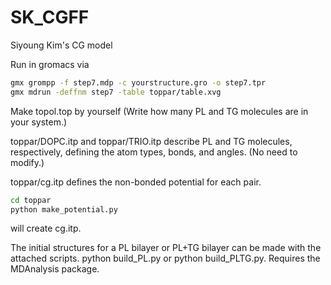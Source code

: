 # SK_CGFF
Siyoung Kim's CG model

Run in gromacs via
``` bash
gmx grompp -f step7.mdp -c yourstructure.gro -o step7.tpr
gmx mdrun -deffnm step7 -table toppar/table.xvg
```

Make topol.top by yourself (Write how many PL and TG molecules are in your system.)


toppar/DOPC.itp and toppar/TRIO.itp describe PL and TG molecules, respectively, defining the atom types, bonds, and angles. (No need to modify.)


toppar/cg.itp defines the non-bonded potential for each pair.
``` bash
cd toppar
python make_potential.py
```
will create cg.itp.


The initial structures for a PL bilayer or PL+TG bilayer can be made with the attached scripts.
python build_PL.py or python build_PLTG.py.
Requires the MDAnalysis package.
